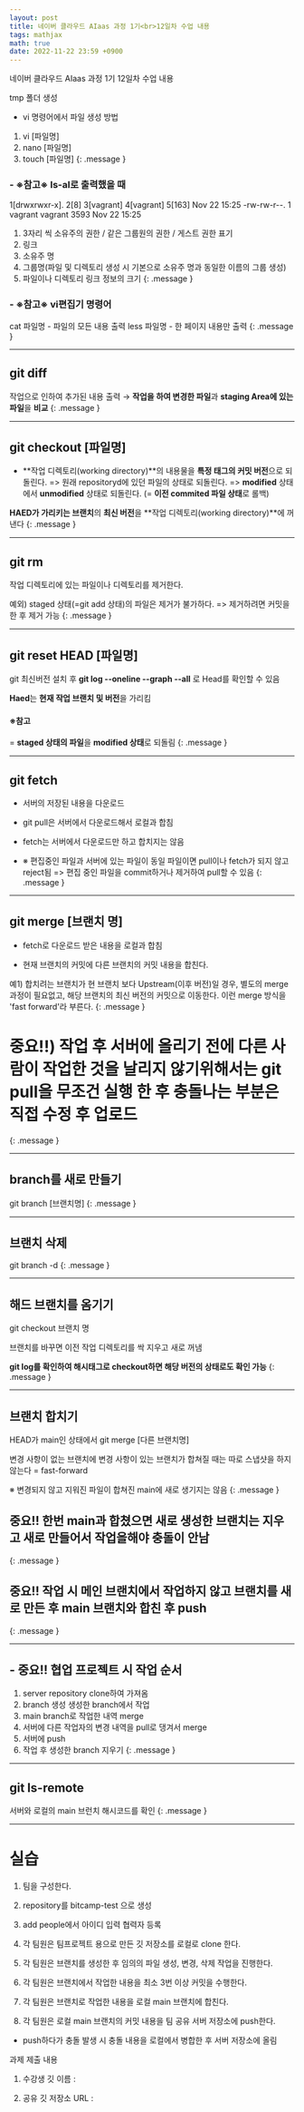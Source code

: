 ```yaml
---
layout: post
title: 네이버 클라우드 AIaas 과정 1기<br>12일차 수업 내용
tags: mathjax
math: true
date: 2022-11-22 23:59 +0900
---
```

네이버 클라우드 AIaas 과정 1기 12일차 수업 내용

tmp 폴더 생성

- vi 명령어에서 파일 생성 방법

1. vi [파일명]
2. nano [파일명]
3. touch [파일명]
{: .message }

### - ※참고※ ls-al로 출력했을 때

1[drwxrwxr-x]. 2[8] 3[vagrant] 4[vagrant]  5[163] Nov 22 15:25 
-rw-rw-r--. 1 vagrant vagrant 3593 Nov 22 15:25 

1. 3자리 씩 소유주의 권한 / 같은 그룹원의 권한 / 게스트 권한 표기
2. 링크
3. 소유주 명
4. 그룹명(파일 및 디렉토리 생성 시 기본으로
           소유주 명과 동일한 이름의 그룹 생성)
5. 파일이나 디렉토리 링크 정보의 크기
{: .message }

### - ※참고※ vi편집기 명령어

cat 파일명 - 파일의 모든 내용 출력
less 파일명 - 한 페이지 내용만 출력
{: .message }

---
## git diff

작업으로 인하여 추가된 내용 출력
→ **작업을 하여 변경한 파일**과 **staging Area에 있는 파일**을 **비교**
{: .message }

---
## git checkout [파일명]

- **작업 디렉토리(working directory)**의 내용물을 **특정 태그의 커밋 버전**으로 되돌린다.
=> 원래 repositoryd에 있던 파일의 상태로 되돌린다.
=> **modified** 상태에서 **unmodified** 상태로 되돌린다.
   (= **이전 commited 파일 상태**로 롤백)

**HAED가 가리키는 브랜치**의 **최신 버전**을 **작업 디렉토리(working directory)**에 꺼낸다
{: .message }

---
## git rm

작업 디렉토리에 있는 파일이나 디렉토리를 제거한다. 

예외) staged 상태(=git add 상태)의 파일은 제거가 불가하다.
=> 제거하려면 커밋을 한 후 제거 가능
{: .message }

---
## git reset HEAD [파일명]

git 최신버전 설치 후 **git log --oneline --graph --all** 로 Head를 확인할 수 있음

**Haed**는 **현재 작업 브랜치 및 버전**을 가리킴

#### ※참고
= **staged 상태의 파일**을 **modified 상태**로 되돌림
{: .message }

---
## git fetch

- 서버의 저장된 내용을 다운로드

- git pull은 서버에서 다운로드해서 로컬과 합침
- fetch는 서버에서 다운로드만 하고 합치지는 않음

- ※ 편집중인 파일과 서버에 있는 파일이 동일 파일이면 pull이나 fetch가 되지 않고 reject됨
=> 편집 중인 파일을 commit하거나 제거하여 pull할 수 있음
{: .message }

---
## git merge [브랜치 명]

- fetch로 다운로드 받은 내용을 로컬과 합침

- 현재 브랜치의 커밋에 다른 브랜치의 커밋 내용을 합친다.

예1) 합치려는 브랜치가 현 브랜치 보다 Upstream(이후 버전)일 경우,
    별도의 merge 과정이 필요없고, 해당 브랜치의 최신 버전의 커밋으로 이동한다.
    이런 merge 방식을 'fast forward'라 부른다.
{: .message }

# 중요!!) 작업 후 서버에 올리기 전에 다른 사람이 작업한 것을 날리지 않기위해서는 git pull을 무조건 실행 한 후 충돌나는 부분은 직접 수정 후 업로드
{: .message }

---
## branch를 새로 만들기

git branch [브랜치명]
{: .message }

---
## 브랜치 삭제

git branch -d
{: .message }

---
## 해드 브랜치를 옴기기

git checkout 브랜치 명

브랜치를 바꾸면 이전 작업 디렉토리를 싹 지우고 새로 꺼냄

**git log를 확인하여 해시태그로 checkout하면 해당 버전의 상태로도 확인 가능**
{: .message }

---
## 브랜치 합치기

HEAD가 main인 상태에서 git merge [다른 브랜치명]

변경 사항이 없는 브랜치에 변경 사항이 있는 브랜치가 합쳐질 때는 따로 스냅샷을 하지 않는다 = fast-forward

※ 변경되지 않고 지워진 파일이 합쳐진 main에 새로 생기지는 않음
{: .message }

## 중요!! 한번 main과 합쳤으면 새로 생성한 브랜치는 지우고 새로 만들어서 작업을해야 충돌이 안남
{: .message }

## 중요!! 작업 시 메인 브랜치에서 작업하지 않고 브랜치를 새로 만든 후 main 브랜치와 합친 후 push
{: .message }

---
## - 중요!! 협업 프로젝트 시 작업 순서

1. server repository clone하여 가져옴
2. branch 생성 생성한 branch에서 작업
3. main branch로 작업한 내역 merge
4. 서버에 다른 작업자의 변경 내역을 pull로 댕겨서 merge
5. 서버에 push
6. 작업 후 생성한 branch 지우기
{: .message }

---
## git ls-remote

서버와 로컬의 main 브런치 해시코드를 확인
{: .message }

---
# 실습 

1. 팀을 구성한다.

2. repository를 bitcamp-test 으로 생성

3. add people에서 아이디 입력 협력자 등록

4. 각 팀원은 팀프로젝트 용으로 만든 깃 저장소를 로컬로 clone 한다.

5. 각 팀원은 브랜치를 생성한 후 임의의 파일 생성, 변경, 삭제 작업을 진행한다.

6. 각 팀원은 브랜치에서 작업한 내용을 최소 3번 이상 커밋을 수행한다.

7. 각 팀원은 브랜치로 작업한 내용을 로컬 main 브랜치에 합친다.

8. 각 팀원은 로컬 main 브랜치의 커밋 내용을 팀 공유 서버 저장소에 push한다.
  - push하다가 충돌 발생 시 충돌 내용을 로컬에서 병합한 후 서버 저장소에 올림


  과제 제출 내용

  1. 수강생 깃 이름 :

  2. 공유 깃 저장소 URL : 

